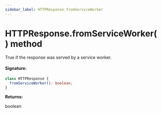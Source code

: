 ```yaml
---
sidebar_label: HTTPResponse.fromServiceWorker
---
```


# HTTPResponse.fromServiceWorker() method

True if the response was served by a service worker.

#### Signature:

```typescript
class HTTPResponse {
  fromServiceWorker(): boolean;
}
```

**Returns:**

boolean
